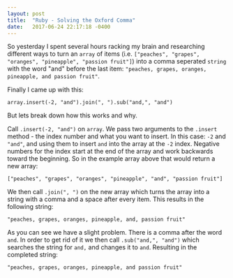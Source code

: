 ```yaml
---
layout: post
title:  "Ruby - Solving the Oxford Comma"
date:   2017-06-24 22:17:18 -0400
---
```


So yesterday I spent several hours racking my brain and researching different ways to turn an `array` of items (i.e. `["peaches", "grapes", "oranges", "pineapple", "passion fruit"]`) into a comma seperated `string` with the word "and" before the last item: `"peaches, grapes, oranges, pineapple, and passion fruit"`.

Finally I came up with this:

```array.insert(-2, "and").join(", ").sub("and,", "and")```

But lets break down how this works and why.

Call `.insert(-2, "and")` on `array`. We pass two arguments to the `.insert` method - the index number and what you want to insert. In this case: `-2` and `"and"`, and using them to insert `and` into the array at the `-2` index. Negative numbers for the index start at the end of the array and work backwards toward the beginning. So in the example array above that would return a new array:

```["peaches", "grapes", "oranges", "pineapple", "and", "passion fruit"]```

We then call `.join(", ")` on the new array which turns the array into a string with a comma and a space after every item. This results in the following string:

```"peaches, grapes, oranges, pineapple, and, passion fruit"```

As you can see we have a slight problem. There is a comma after the word `and`. In order to get rid of it we then call `.sub("and,", "and")` which searches the string for `and,` and changes it to `and`. Resulting in the completed string:

```"peaches, grapes, oranges, pineapple, and passion fruit"```
